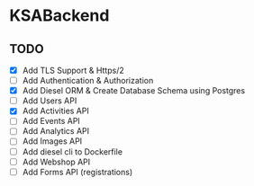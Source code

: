 # KSABackend

## TODO

- [x] Add TLS Support & Https/2
- [ ] Add Authentication & Authorization
- [x] Add Diesel ORM & Create Database Schema using Postgres
- [ ] Add Users API
- [x] Add Activities API
- [ ] Add Events API
- [ ] Add Analytics API
- [ ] Add Images API
- [ ] Add diesel cli to Dockerfile
- [ ] Add Webshop API
- [ ] Add Forms API (registrations)
